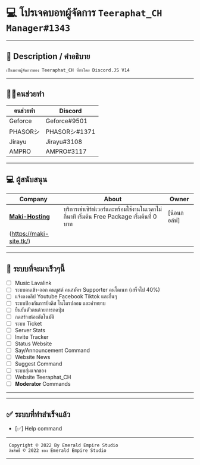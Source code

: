 #  💻 โปรเจคบอทผู้จัดการ ```Teeraphat_CH Manager#1343```
---
## 📃 Description / คำอธิบาย
```
เป็นบอทผู้จัดการของ Teeraphat_CH ที่ทำโดย Discord.JS V14
```
---
## 👨‍💻คนช่วยทำ

| คนช่วยทำ| Discord | 
| ------- | ----- |
| Geforce | Geforce#9501 |
| PHASORシ| PHASORシ#1371|
| Jirayu | Jirayu#3108 |
| AMPRO  | AMPRO#3117 | 


---

## 💻 ผู้สนับสนุน

| Company | About |  Owner  |
| ------- | ----- | ------- |
| [**Maki-Hosting**](https://maki-site.tk/) | บริการเช่าเซิร์ฟเวอร์และพร้อมใช้งานในเวลาไม่กี่นาที เริ่มต้น Free Package เริ่มต้นที่ 0 บาท| [น้อนกอล์ฟ]
(https://maki-site.tk/) |

---

## 💯 ระบบที่จะมาเร็วๆนี้

- [ ] Music Lavalink
- [ ] ระบบคนเข้า-ออก คนบูสต์ คนสมัคร Supporter คนโดเนท (เสร็จไป 40%)
- [ ] แจ้งลงคลิป Youtube Facebook Tiktok และอื่นๆ
- [ ] ระบบป้องกันการยิงดิส ไนโตรปลอม และคำหยาบ
- [ ] ยืนยันตัวตนด้วยการกดปุ่ม
- [ ] กดสร้างห้องอัตโนมัติ
- [ ] ระบบ Ticket
- [ ] Server Stats
- [ ] Invite Tracker
- [ ] Status Website
- [ ] Say/Announcement Command
- [ ] Website News
- [ ] Suggest Command
- [ ] ระบบสุ่มแจกของ
- [ ] Website Teeraphat_CH
- [ ] 𝐌𝐨𝐝𝐞𝐫𝐚𝐭𝐨𝐫 Commands
---

---

## ✅ ระบบที่ทำสำเร็จแล้ว

- [✅] Help command

---

```
 Copyright © 2022 By Emerald Empire Studio
 ลิขสิทธิ์ © 2022 ของ Emerald Empire Studio
```
---
